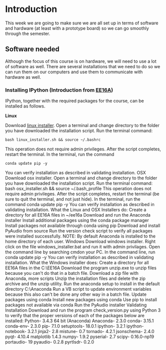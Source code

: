 # Introduction

This week we are going to make sure we are all set up in terms of software and hardware (at least with a prototype board) so we can go smoothly through the semester.

## Software needed

Although the focus of this course is on hardware, we will need to use a lot of software as well. There are several installations that we need to do so we can run them on our computers and use them to communicate with hardware as well.

### Installing IPython (Introduction from [EE16A](http://inst.eecs.berkeley.edu/~ee16a/fa15/installation.html))
IPython, together with the required packages for the course, can be installed as follows.

**Linux**

Download [linux installer](http://inst.eecs.berkeley.edu/~ee16a/fa15/install/linux_installer.sh). Open a terminal and change directory to the folder you have downloaded the installation script. Run the terminal command:

`bash linux_installer.sh && source ~/.bashrc`

This operation does not require admin privileges. After the script completes, restart the terminal. In the terminal, run the command

`conda update pip -y`

You can verify installation as described in validating installation.
OSX
Download osx installer. Open a terminal and change directory to the folder you have downloaded the installation script. Run the terminal command:
bash osx_installer.sh && source ~/.bash_profile
This operation does not require admin privileges. After the script completes, restart the terminal (be sure to quit the terminal, and not just hide). In the terminal, run the command
conda update pip -y
You can verify installation as described in validating installation.
What the Linux and OSX Installers do:
Create a directory for all EE16A files in ~/ee16a
Download and run the Anaconda installer
Install additional packages using the conda package manager
Install packages not available through conda using pip
Download and install PyAudio from source
Run the version check script to verify all packages were installed successfully.
NOTE: By default Anaconda is installed to the home directory of each user.
Windows
Download windows installer. Right click on the file windows_installer.bat and run it with admin privilages. Open the command line by searching cmdon your PC. In the command line, run
conda update pip -y
You can verify installation as described in validating installation.
What the Windows installer does:
Create a directory for all EE16A files in the C:\EE16A
Download the program unzip.exe to unzip files because you can't do that in a batch file.
Download a zip file with Anaconda, more scripts
Unzip the installation files and delete the zip archive and the unzip utility.
Run the anaconda setup to install in the default directory C:\Anaconda
Run a VB script to update environment variables because this also can't be done any other way in a batch file.
Update packages using conda
Install new packages using conda
Use pip to install packages not available via conda
Run the PyAudio installer
Validating Installation
Download and run the program check_version.py using Python 3 to verify that the proper versions of each of the packages below are installed:
Python- 3.4.3 64 bit (Anaconda)
Anaconda- 2.3.0
conda- 3.15.1
conda-env- 2.3.0
pip- 7.1.0
setuptools- 18.0.1
ipython- 3.2.1
ipython-notebook- 3.2.1
jinja2- 2.8
mistune- 0.7
tornado- 4.2.1
jsonschema- 2.4.0
pyqt- 4.10.4
matplotlib 1.4.3
numpy- 1.9.2
pyserial- 2.7
scipy- 0.16.0-np19
portaudio- 19
pyaudio- 0.2.8
pyrtlsdr- 0.2.0
